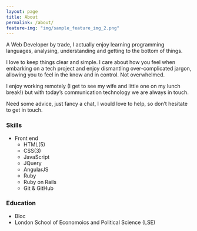 ```yaml
---
layout: page
title: About
permalink: /about/
feature-img: "img/sample_feature_img_2.png"
---
```


A Web Developer by trade, I actually enjoy learning programming languages, analysing, understanding and getting to the bottom of things.

I love to keep things clear and simple. I care about how you feel when embarking on a tech project and enjoy dismantling over-complicated jargon, allowing you to feel in the know and in control. Not overwhelmed.

I enjoy working remotely (I get to see my wife and little one on my lunch break!) but with today’s communication technology we are always in touch.

Need some advice, just fancy a chat, I would love to help, so don’t hesitate to get in touch.



### Skills <!--maybe add icons for all below? -->

* Front end &nbsp;
	* HTML(5)
	* CSS(3)
	* JavaScript
    * JQuery
	* AngularJS
	* Ruby
	* Ruby on Rails
	* Git & GitHub

### Education

* Bloc
* London School of Economoics and Political Science (LSE)
